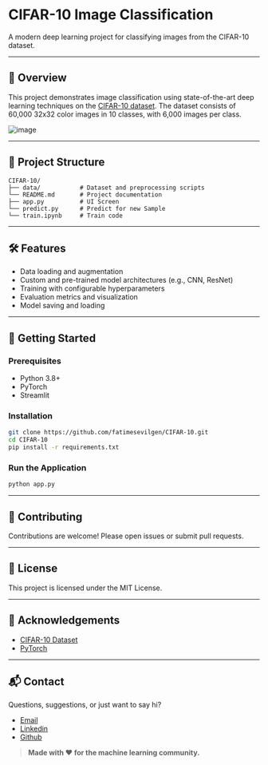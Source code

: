 # CIFAR-10 Image Classification

A modern deep learning project for classifying images from the CIFAR-10 dataset.

---

## 🚀 Overview

This project demonstrates image classification using state-of-the-art deep learning techniques on the [CIFAR-10 dataset](https://www.cs.toronto.edu/~kriz/cifar.html). The dataset consists of 60,000 32x32 color images in 10 classes, with 6,000 images per class.

![image](https://github.com/user-attachments/assets/9e58b77a-bf57-4f6d-a6c8-53a89869b903)


---

## 📂 Project Structure

```
CIFAR-10/
├── data/           # Dataset and preprocessing scripts
└── README.md       # Project documentation
├── app.py          # UI Screen
└── predict.py      # Predict for new Sample
└── train.ipynb     # Train code

```

---

## 🛠️ Features

- Data loading and augmentation
- Custom and pre-trained model architectures (e.g., CNN, ResNet)
- Training with configurable hyperparameters
- Evaluation metrics and visualization
- Model saving and loading

---

## 🏁 Getting Started

### Prerequisites

- Python 3.8+
- PyTorch
- Streamlit

### Installation

```bash
git clone https://github.com/fatimesevilgen/CIFAR-10.git
cd CIFAR-10
pip install -r requirements.txt
```

### Run the Application

```bash
python app.py
```

---

## 🤝 Contributing

Contributions are welcome! Please open issues or submit pull requests.

---

## 📄 License

This project is licensed under the MIT License.

---

## 🙏 Acknowledgements

- [CIFAR-10 Dataset](https://www.cs.toronto.edu/~kriz/cifar.html)
- [PyTorch](https://pytorch.org/)

---

## 📬 Contact
Questions, suggestions, or just want to say hi?

- [Email](fatimesevilen@gmail.com)
- [Linkedin](https://www.linkedin.com/in/fatimesevilgen1/)
- [Github](https://github.com/fatimesevilgen)

> **Made with ❤️ for the machine learning community.**
